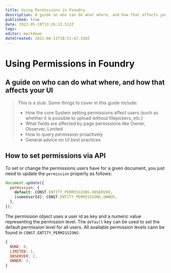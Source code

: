 ```yaml
---
title: Using Permissions in Foundry
description: A guide on who can do what where, and how that affects your UI
published: true
date: 2022-05-19T13:26:13.512Z
tags: 
editor: markdown
dateCreated: 2021-06-11T18:51:47.310Z
---
```


# Using Permissions in Foundry
## A guide on who can do what where, and how that affects your UI
> This is a stub. Some things to cover in this guide include:
> - How the core System setting permissions affect users (such as whether it is possible to upload without filepickers, etc.)
> - What fields are affected by page permissions like Owner, Observer, Limited
> - How to query permission proactively
> - General advice on UI best practices

## How to set permissions via API
To set or change the permissions users have for a given document, you just need to update the `permission` property as follows:

```javascript
document.update({
  permission: { 
    default: CONST.ENTITY_PERMISSIONS.OBSERVER,
    [someUserId]: CONST.ENTITY_PERMISSIONS.OWNER,
  },
});
```

The permission object uses a user id as key and a numeric value representing the permission level. The `default` key can be used to set the default permission level for all users. All available permission levels cann be found in `CONST.ENTITY_PERMISSIONS`:
```javascript
{
  NONE: 0,
  LIMITED: 1,
  OBSERVER: 2,
  OWNER: 3,
}
```